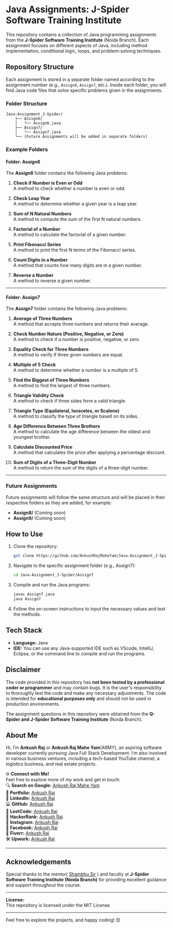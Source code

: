 # Java Assignments: J-Spider Software Training Institute

This repository contains a collection of Java programming assignments from the **J-Spider Software Training Institute** (Noida Branch). Each assignment focuses on different aspects of Java, including method implementation, conditional logic, loops, and problem-solving techniques.

## Repository Structure

Each assignment is stored in a separate folder named according to the assignment number (e.g., `Assign6`, `Assign7`, etc.). Inside each folder, you will find Java code files that solve specific problems given in the assignments.

### Folder Structure

```
Java-Assignment_J-Spider/
    ├── Assign6/
    │   └── Assign6.java
    ├── Assign7/
    │   └── Assign7.java
    └── (Future Assignments will be added in separate folders)
```

### Example Folders

#### Folder: Assign6

The **Assign6** folder contains the following Java problems:

1. **Check if Number is Even or Odd**  
   A method to check whether a number is even or odd.

2. **Check Leap Year**  
   A method to determine whether a given year is a leap year.

3. **Sum of N Natural Numbers**  
   A method to compute the sum of the first N natural numbers.

4. **Factorial of a Number**  
   A method to calculate the factorial of a given number.

5. **Print Fibonacci Series**  
   A method to print the first N terms of the Fibonacci series.

6. **Count Digits in a Number**  
   A method that counts how many digits are in a given number.

7. **Reverse a Number**  
   A method to reverse a given number.

---

#### Folder: Assign7

The **Assign7** folder contains the following Java problems:

1. **Average of Three Numbers**  
   A method that accepts three numbers and returns their average.
   
2. **Check Number Nature (Positive, Negative, or Zero)**  
   A method to check if a number is positive, negative, or zero.

3. **Equality Check for Three Numbers**  
   A method to verify if three given numbers are equal.

4. **Multiple of 5 Check**  
   A method to determine whether a number is a multiple of 5.

5. **Find the Biggest of Three Numbers**  
   A method to find the largest of three numbers.

6. **Triangle Validity Check**  
   A method to check if three sides form a valid triangle.

7. **Triangle Type (Equilateral, Isosceles, or Scalene)**  
   A method to classify the type of triangle based on its sides.

8. **Age Difference Between Three Brothers**  
   A method to calculate the age difference between the oldest and youngest brother.

9. **Calculate Discounted Price**  
   A method that calculates the price after applying a percentage discount.

10. **Sum of Digits of a Three-Digit Number**  
   A method to return the sum of the digits of a three-digit number.

---

### Future Assignments

Future assignments will follow the same structure and will be placed in their respective folders as they are added, for example:

- **Assign8/** (Coming soon)
- **Assign9/** (Coming soon)

## How to Use

1. Clone the repository:
   ```bash
   git clone https://github.com/AnkushRajMaheYam/Java-Assignment_J-Spider.git
   ```

2. Navigate to the specific assignment folder (e.g., Assign7):
   ```bash
   cd Java-Assignment_J-Spider/Assign7
   ```

3. Compile and run the Java programs:
   ```bash
   javac Assign7.java
   java Assign7
   ```

4. Follow the on-screen instructions to input the necessary values and test the methods.

## Tech Stack

- **Language:** Java
- **IDE:** You can use any Java-supported IDE such as VScode, IntelliJ, Eclipse, or the command line to compile and run the programs.

## Disclaimer

The code provided in this repository has **not been tested by a professional coder or programmer** and may contain bugs. It is the user's responsibility to thoroughly test the code and make any necessary adjustments. The code is intended for **educational purposes only** and should not be used in production environments.

The assignment questions in this repository were obtained from the **Q-Spider and J-Spider Software Training Institute** (Noida Branch).

## About Me

Hi, I’m **Ankush Raj** or **Ankush Raj Mahe Yam**(ARMY), an aspiring software developer currently pursuing Java Full Stack Development. I’m also involved in various business ventures, including a tech-based YouTube channel, a logistics business, and real estate projects.

🌐 **Connect with Me!**  
Feel free to explore more of my work and get in touch:  
🔍 **Search on Google:** [Ankush Raj Mahe Yam](https://www.google.com/search?q=ankush+raj+mahe+yam)  
🌟 **Portfolio:** [Ankush Raj](https://ankushrajamaheyam.blogspot.com)  
💼 **LinkedIn:** [Ankush Raj](https://linkedin.com/in/AnkushRajMaheYam)  
💻 **GitHub:** [Ankush Raj](https://github.com/AnkushRajMaheYam)  
🎯 **LeetCode:** [Ankush Raj](https://leetcode.com/u/AnkushRajMaheYam)  
🏅 **HackerRank:** [Ankush Raj](https://www.hackerrank.com/profile/ankushrajmaheyam)  
📸 **Instagram:** [Ankush Raj](https://instagram.com/AnkushRajaMaheYam)  
📘 **Facebook:** [Ankush Raj](https://facebook.com/AnkushRajMaheYam)  
🎨 **Fiverr:** [Ankush Raj](https://www.fiverr.com/ankushrajmaheya)  
🛠️ **Upwork:** [Ankush Raj](https://www.upwork.com/freelancers/~01bf6d1e8483199ba6) 

---
## **Acknowledgements**
Special thanks to the mentor( [Shambhu Sir](https://www.instagram.com/kumarsam07) ) and faculty at **J-Spider Software Training Institute (Noida Branch)** for providing excellent guidance and support throughout the course.

---


**License:**  
This repository is licensed under the MIT License.

---

Feel free to explore the projects, and happy coding! 😊
